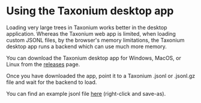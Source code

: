# Using the Taxonium desktop app

Loading very large trees in Taxonium works better in the desktop application. Whereas the Taxonium web app is limited, when loading custom JSONL files, by the browser's memory limitations, the Taxonium desktop app runs a backend which can use much more memory.

You can download the Taxonium desktop app for Windows, MacOS, or Linux from the [releases](https://github.com/theosanderson/taxonium/releases) page.

Once you have downloaded the app, point it to a Taxonium .jsonl or .jsonl.gz file and wait for the backend to load.

You can find an example jsonl file [here](https://github.com/theosanderson/taxonium/blob/master/taxonium_backend/tfci.jsonl?raw=true) (right-click and save-as).
